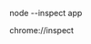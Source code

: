 <!-- Запуск отладки в браузере -->
node --inspect app

<!-- Вводим в Chrome -->
chrome://inspect
<!-- и кликаем ссылку inspect -->